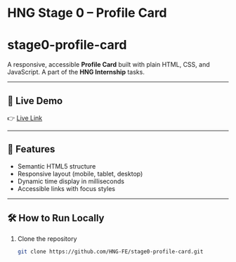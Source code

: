 # HNG Stage 0 – Profile Card

# stage0-profile-card

A responsive, accessible **Profile Card** built with plain HTML, CSS, and JavaScript. A part of the **HNG Internship** tasks.

---

## 🚀 Live Demo

👉 [Live Link](https://hng-fe.github.io/stage0-profile-card/)

---

## 🧠 Features

- Semantic HTML5 structure
- Responsive layout (mobile, tablet, desktop)
- Dynamic time display in milliseconds
- Accessible links with focus styles

---

## 🛠️ How to Run Locally

1. Clone the repository
   ```bash
   git clone https://github.com/HNG-FE/stage0-profile-card.git
   ```

